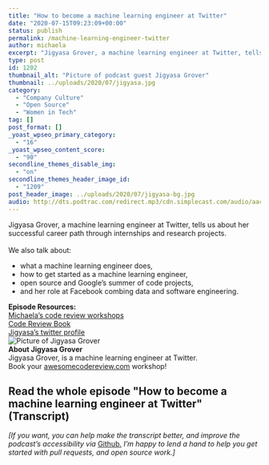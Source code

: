```yaml
---
title: "How to become a machine learning engineer at Twitter"
date: "2020-07-15T09:23:09+00:00"
status: publish
permalink: /machine-learning-engineer-twitter
author: michaela
excerpt: "Jigyasa Grover, a machine learning engineer at Twitter, tells us about her successful career path through internships and research projects. "
type: post
id: 1202
thumbnail_alt: "Picture of podcast guest Jigyasa Grover"
thumbnail: ../uploads/2020/07/jigyasa.jpg
category:
  - "Company Culture"
  - "Open Source"
  - "Women in Tech"
tag: []
post_format: []
_yoast_wpseo_primary_category:
  - "16"
_yoast_wpseo_content_score:
  - "90"
secondline_themes_disable_img:
  - "on"
secondline_themes_header_image_id:
  - "1209"
post_header_image: ../uploads/2020/07/jigyasa-bg.jpg
audio: http://dts.podtrac.com/redirect.mp3/cdn.simplecast.com/audio/aaca90/aaca909a-e34f-49ae-a86f-f59e4fa807f0/c001c16a-7fff-4009-a35e-dd30088655ee/jigyasa-grover-recording-ready_tc.mp3
---
```


<div class="episode-about">
Jigyasa Grover, a machine learning engineer at Twitter, tells us about her successful career path through internships and research projects.
<br/> <br/>We also talk about:
<ul>
<li> what a machine learning engineer does,</li>
<li> how to get started as a machine learning engineer,</li>
<li> open source and Google’s summer of code projects,</li>
<li> and her role at Facebook combing data and software engineering.</li>
</ul>
</div>
<div class=" episode-links">
<b>Episode Resources:</b><br/>
<a href="https://www.michaelagreiler.com/workshops/">Michaela’s code review workshops</a><br/>
<a href="https://www.michaelagreiler.com/code-review-book/">Code Review Book</a><br/>
<a href="https://twitter.com/jigyasa_grover">Jigyasa’s twitter profile</a><br/>
</div>

<div class="row pt-2 align-items-center">
<div class="col-4 guest-picture">
<img src="../uploads/2020/07/jigyasa.jpg" alt="Picture of Jigyasa Grover"/>
</div>
<div class="col-8 guest-about">
<b>About Jigyasa Grover</b><br/>
Jigyasa Grover, is a machine learning engineer at Twitter.
</div>
</div>

<div class="sponsorship">
Book your <a href="https://www.michaelagreiler.com/workshops">awesomecodereview.com</a> workshop!
</div>


## Read the whole episode "How to become a machine learning engineer at Twitter" (Transcript)

_\[If you want, you can help make the transcript better, and improve the podcast’s accessibility via_ [Github](https://github.com/mgreiler/se-unlocked/tree/master/Transcripts)_[.](https://github.com/mgreiler/se-unlocked/tree/master/Transcripts) I’m happy to lend a hand to help you get started with pull requests, and open source work.\]_
